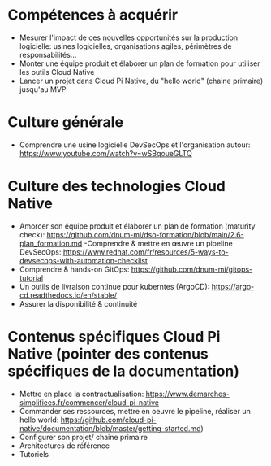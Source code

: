 
# Compétences à acquérir
- Mesurer l'impact de ces nouvelles opportunités sur la production logicielle: usines logicielles, organisations agiles, périmètres de responsabilités...
- Monter une équipe produit et élaborer un plan de formation pour utiliser les outils Cloud Native
- Lancer un projet dans Cloud Pi Native, du "hello world" (chaine primaire) jusqu'au MVP

# Culture générale
- Comprendre une usine logicielle DevSecOps et l'organisation autour: https://www.youtube.com/watch?v=wSBqoueGLTQ

# Culture des technologies Cloud Native
- Amorcer son équipe produit et élaborer un plan de formation (maturity check): https://github.com/dnum-mi/dso-formation/blob/main/2.6-plan_formation.md
-Comprendre & mettre en œuvre un pipeline DevSecOps: https://www.redhat.com/fr/resources/5-ways-to-devsecops-with-automation-checklist
- Comprendre & hands-on GitOps: https://github.com/dnum-mi/gitops-tutorial
- Un outils de livraison continue pour kuberntes (ArgoCD): https://argo-cd.readthedocs.io/en/stable/
- Assurer la disponibilité & continuité

# Contenus spécifiques Cloud Pi Native (pointer des contenus spécifiques de la documentation) 
- Mettre en place la contractualisation: https://www.demarches-simplifiees.fr/commencer/cloud-pi-native
- Commander ses ressources, mettre en oeuvre le pipeline, réaliser un hello world: https://github.com/cloud-pi-native/documentation/blob/master/getting-started.md)
- Configurer son projet/ chaine primaire 
- Architectures de référence
- Tutoriels
